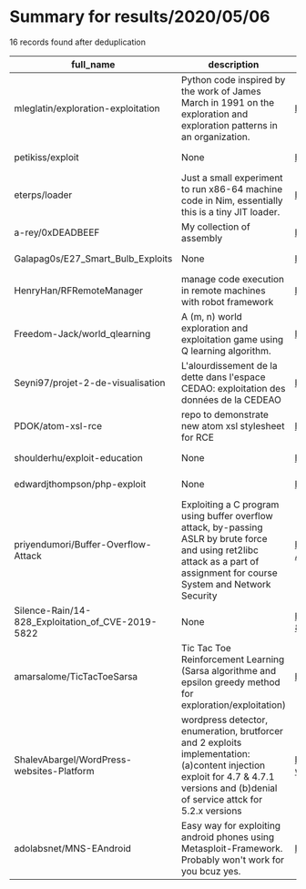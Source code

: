 
# Summary for results/2020/05/06
    
16 records found after deduplication

| full_name | description | html_url | matched_list | matched_count | pushed_at | size | stargazers_count | language | forks_count | vul_ids |
|---------------------------------------------------|------------------------------------------------------------------------------------------------------------------------------------------------------------------------------------|----------------------------------------------------------------------|---------------------------------------------|-----------------|---------------------------|--------|--------------------|------------------|---------------|-------------------|
| mleglatin/exploration-exploitation | Python code inspired by the work of James March in 1991 on the exploration and exploration patterns in an organization. | https://github.com/mleglatin/exploration-exploitation | ['exploit'] | 1 | 2020-05-06 17:30:06+00:00 | 7 | 0 | Python | 0 | [] |
| petikiss/exploit | None | https://github.com/petikiss/exploit | ['exploit'] | 1 | 2020-05-06 07:19:52+00:00 | 6866 | 0 | HTML | 0 | [] |
| eterps/loader | Just a small experiment to run x86-64 machine code in Nim, essentially this is a tiny JIT loader. | https://github.com/eterps/loader | ['shellcode'] | 1 | 2020-05-06 14:22:59+00:00 | 2 | 2 | Nim | 0 | [] |
| a-rey/0xDEADBEEF | My collection of assembly | https://github.com/a-rey/0xDEADBEEF | ['shellcode'] | 1 | 2020-05-06 17:33:08+00:00 | 60 | 0 | Assembly | 0 | [] |
| Galapag0s/E27_Smart_Bulb_Exploits | None | https://github.com/Galapag0s/E27_Smart_Bulb_Exploits | ['exploit'] | 1 | 2020-05-06 21:21:15+00:00 | 17 | 0 | Shell | 0 | [] |
| HenryHan/RFRemoteManager | manage code execution in remote machines with robot framework | https://github.com/HenryHan/RFRemoteManager | ['remote code execution'] | 1 | 2020-05-06 11:31:49+00:00 | 62 | 0 | Python | 0 | [] |
| Freedom-Jack/world_qlearning | A (m, n) world exploration and exploitation game using Q learning algorithm. | https://github.com/Freedom-Jack/world_qlearning | ['exploit'] | 1 | 2020-05-06 15:11:11+00:00 | 109 | 0 | Python | 0 | [] |
| Seyni97/projet-2-de-visualisation | L'alourdissement de la dette dans l'espace CEDAO: exploitation des données de la CEDEAO | https://github.com/Seyni97/projet-2-de-visualisation | ['exploit'] | 1 | 2020-05-06 04:18:04+00:00 | 14514 | 0 | | 0 | [] |
| PDOK/atom-xsl-rce | repo to demonstrate new atom xsl stylesheet for RCE | https://github.com/PDOK/atom-xsl-rce | ['rce'] | 1 | 2020-05-06 06:49:43+00:00 | 9236 | 0 | XSLT | 0 | [] |
| shoulderhu/exploit-education | None | https://github.com/shoulderhu/exploit-education | ['exploit'] | 1 | 2020-05-06 02:14:14+00:00 | 1 | 0 | | 0 | [] |
| edwardjthompson/php-exploit | None | https://github.com/edwardjthompson/php-exploit | ['exploit'] | 1 | 2020-05-06 03:09:30+00:00 | 4 | 0 | Python | 0 | [] |
| priyendumori/Buffer-Overflow-Attack | Exploiting a C program using buffer overflow attack, by-passing ASLR by brute force and using ret2libc attack as a part of assignment for course System and Network Security | https://github.com/priyendumori/Buffer-Overflow-Attack | ['exploit'] | 1 | 2020-05-06 07:04:31+00:00 | 509 | 0 | Python | 0 | [] |
| Silence-Rain/14-828_Exploitation_of_CVE-2019-5822 | None | https://github.com/Silence-Rain/14-828_Exploitation_of_CVE-2019-5822 | ['cve-2', 'exploit'] | 2 | 2020-05-06 10:16:20+00:00 | 50 | 1 | HTML | 1 | ['CVE-2019-5822'] |
| amarsalome/TicTacToeSarsa | Tic Tac Toe Reinforcement Learning (Sarsa algorithme and epsilon greedy method for exploration/exploitation) | https://github.com/amarsalome/TicTacToeSarsa | ['exploit'] | 1 | 2020-05-06 13:33:36+00:00 | 1363 | 1 | Jupyter Notebook | 1 | [] |
| ShalevAbargel/WordPress-websites-Platform | wordpress detector, enumeration, brutforcer and 2 exploits implementation: (a)content injection exploit for 4.7 & 4.7.1 versions and (b)denial of service attck for 5.2.x versions | https://github.com/ShalevAbargel/WordPress-websites-Platform | ['exploit'] | 1 | 2020-05-06 18:15:38+00:00 | 43 | 0 | Python | 0 | [] |
| adolabsnet/MNS-EAndroid | Easy way for exploiting android phones using Metasploit-Framework. Probably won't work for you bcuz yes. | https://github.com/adolabsnet/MNS-EAndroid | ['exploit', 'metasploit module OR payload'] | 2 | 2020-05-06 23:29:56+00:00 | 23 | 0 | nan | 0 | [] |
